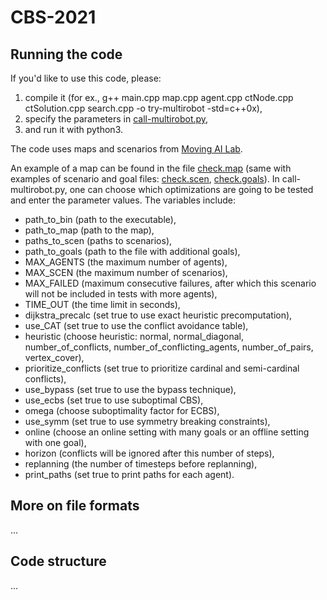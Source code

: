 # CBS-2021

## Running the code

If you'd like to use this code, please:
1) compile it (for ex., g++ main.cpp map.cpp agent.cpp ctNode.cpp ctSolution.cpp search.cpp -o try-multirobot -std=c++0x),
2) specify the parameters in [call-multirobot.py](call-multirobot.py),
3) and run it with python3.

The code uses maps and scenarios from [Moving AI Lab](https://movingai.com/benchmarks/mapf/index.html).

An example of a map can be found in the file [check.map](check.map) (same with examples of scenario and goal files: [check.scen](check.scen), [check.goals](check.goals)). 
In call-multirobot.py, one can choose which optimizations are going to be tested and enter the parameter values. 
The variables include:
- path_to_bin (path to the executable), 
- path_to_map (path to the map),
- paths_to_scen (paths to scenarios), 
- path_to_goals (path to the file with additional goals),
- MAX_AGENTS (the maximum number of agents),
- MAX_SCEN (the maximum number of scenarios), 
- MAX_FAILED (maximum consecutive failures, after which this scenario will not be included in tests with more agents), 
- TIME_OUT (the time limit in seconds), 
- dijkstra_precalc (set true to use exact heuristic precomputation),
- use_CAT (set true to use the conflict avoidance table), 
- heuristic (choose heuristic: normal, normal_diagonal, number_of_conflicts, number_of_conflicting_agents, number_of_pairs, vertex_cover), 
- prioritize_conflicts (set true to prioritize cardinal and semi-cardinal conflicts),
- use_bypass (set true to use the bypass technique),
- use_ecbs (set true to use suboptimal CBS),
- omega (choose suboptimality factor for ECBS),
- use_symm (set true to use symmetry breaking constraints),
- online (choose an online setting with many goals or an offline setting with one goal),
- horizon (conflicts will be ignored after this number of steps),
- replanning (the number of timesteps before replanning),
- print_paths (set true to print paths for each agent).

## More on file formats

...

## Code structure

...
